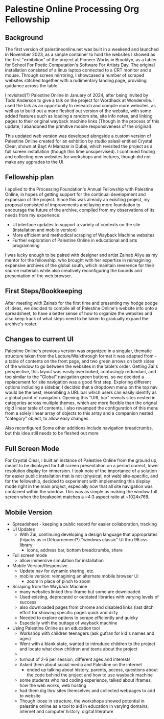 # Palestine Online Processing Org Fellowship

## Background
The first version of palestineonline.net was built in a weekend and launched in November 2023, as a simple container to hold the websites I showed as the first "exhibition" of the project at Pioneer Works in Brooklyn, as a tabler for School For Poetic Computation's Software For Artists Day. The original installation consisted of a linux laptop connected to a CRT monitor and a mouse. Through screen mirroring, I showcased a number of scraped websites stitched together with a rudimentary landing page, providing guidance across the table. 

I revisited(?) Palestine Online in January of 2024, after being invited by Todd Anderson to give a talk on the project for Wordhack at Wonderville. I used the talk as an opportunity to research and compile more websites, as well as to build out a more fleshed out version of the website, with some added features such as loading a random site, site info notes, and linking pages to their original wayback machine links (Though in the process of this update, I abandoned the primitive mobile responsiveness of the original).

This updated web version was developed alongside a custom version of Palestine Online created for an exhbition by studio salasil entitled Crystal Clear, shown at Bayt Al Mamzar in Dubai, which revisited the project as a full screen installation (though this time unsupervised). I continued finding and collecting new websites for workshops and lectures, though did not make any ugprades to the UI.

## Fellowship plan
I applied to the Processing Foundation's Annual Fellowship with Palestine Online, in hopes of getting support for the continual development and expansion of the project. Since this was already an exisiting project, my proposal consisted of improvements and laying more foundation to encourage the future of the archive, compiled from my observations of its needs from my experience:
- UI interface updates to support a variety of contexts on the site (installation and mobile version)
- More efficient and methodical scraping of Wayback Machine websites
- Further exploration of Palestine Online in educational and arts programming

I was lucky enough to be paired with designer and artist Zainab Aliyu as my mentor for the fellowship, who brought with her expertise in reimagining expansive archives of the global south, which maintain reverence for their source materials while also creatively reconfiguring the bounds and presentation of the web browser. 

## First Steps/Bookkeeping
After meeting with Zainab for the first time and presenting my hodge podge of ideas, we decided to compile all of Palestine Online's website info onto a spreadsheet, to have a better sense of how to organize the websites and also keep track of what steps need to be taken to gradually expand the archive's roster.

## Changes to current UI
Palestine Online's previous version was organized in a singular, thematic structure taken from the Lecture/Walkthrough format it was adapted from - a table of contents on the front page, and two green arrows on both sides of the window to go between the websites in the table's order. Getting Zai's perspective, this layout was easily overlooked, confusingly redundant, and too similar to the "Global" navigation green buttons, so we decided a replacement for site navigation was a good first step. Exploring different options including a sidebar, I decided that a dropdown menu on the top nav would be the best, resembling a URL bar which users can easily identify as a global point of navigation. Opening this "URL bar" reveals sites nested in categories across multiple themes, which are more flexible than the orignal rigid linear table of contents. I also revamped the configuration of this menu from a solely linear array of objects to this array and a companion nested "category" object, to allow easy changes.

Also reconfigured 
Some other additions include navigation breadcrumbs, but this idea still needs to be fleshed out more

## Full Screen Mode
For Crystal Clear, I built an instance of Palestine Online from the ground up, meant to be displayed for full screen presentation on a period correct, lower resolution display for immersion. I took note of the importance of a solution for easier public installation that is not (physical, not web) site-specific, and for the fellowship, decided to experiment with implementing this display mode right in the main project, especially now that all site navigation was contained within the window. This was as simple as making the window full screen when the breakpoint matches a ~4:3 aspect ratio at ~1024x768. 

## Mobile Version


- Spreadsheet - keeping a public record for easier collaboration, tracking
- UI Updates
    - With Zai, continuing developing a design language that appropriates (hijacks as in Détournement?) "windows classic" UI thru 98.css library
        - icons, address bar, bottom breadcrumbs, share
- Full screen mode
    - allow immersive simulation for installation
- Mobile Version/Responsive
    - Update nav for dynamic sharing, etc.
    - mobile version: reimagining an alternate mobile browser UI
        - zoom in place of pinch to zoom
- Scraping from the Wayback Machine
    - many websites linked thru iframe but some are downloaded 
    - Used existing, deprecated or outdated libraries with varying levels of success
    - also downloaded pages from chrome and disabled links (last ditch effort for showing specific pages quick and dirty
    - Needed to explore options to scrape efficiently and quicky
    - Especially with the outtage of wayback machine 
- Using Palestine Online as an education tool
    - Workshop with children teenagers (ask gufran for kid's names and ages)
    - Went with a blank state, wanted to introduce children to the project and locate what drew children and teens about the project 
    - 
    - turnout of 2-6 per session, different ages and interests
    - Asked them about social media and Palestine on the internet 
        - ended up talking about history, parents, access, questions about the code behind the project and how to use wayback machine
    - some students who had coding experience, talked about iframes, how the web works, web hosting
    - had them dig thru sites themselves and collected webpages to add to website
    - Though loose in structure, the workshops showed potential in palestine online as a tool to aid in education in varying domains, internet and computer history, digital literature


